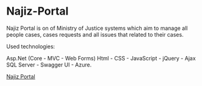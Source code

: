 # Najiz-Portal
Najiz Portal is on of Ministry of Justice systems which aim to manage all people cases, cases requests and all issues that related to their cases.

Used technologies:

Asp.Net (Core - MVC - Web Forms)
Html - CSS - JavaScript - jQuery - Ajax
SQL Server - Swagger UI - Azure.

[Najiz Portal](https://najiz.sa/applications/landing)
